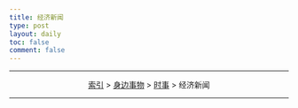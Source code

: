 ```yaml
---
title: 经济新闻
type: post
layout: daily
toc: false
comment: false
---
```

---
<span><center>[索引](/gknows/index) > [身边事物](/gknows/身边事物) > [时事](/gknows/时事) > 经济新闻</center></span>

---
